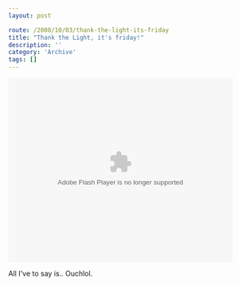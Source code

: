 ```yaml
---
layout: post

route: /2008/10/03/thank-the-light-its-friday
title: "Thank the Light, it's friday!"
description: ''
category: 'Archive'
tags: []
---
```


<object width="450" height="370"><param name="movie" value="http://www.liveleak.com/e/0bd_1222963986"></param><param name="wmode" value="transparent"></param><embed src="http://www.liveleak.com/e/0bd_1222963986" type="application/x-shockwave-flash" wmode="transparent" width="450" height="370"></embed></object>

All I've to say is.. Ouchlol.
